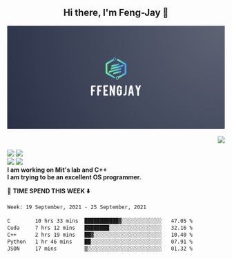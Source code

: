 <h2 align="center"> Hi there, I'm Feng-Jay 👋 </h2>  

![](https://github.com/Feng-Jay/DataStruct/blob/master/Image/1.png)  

<img align="right" src="https://github-readme-stats.vercel.app/api?username=Feng-Jay&show_icons=true&icon_color=CE1D2D&text_color=718096&bg_color=ffffff&hide_title=true" />


&emsp;

![](https://visitor-badge.glitch.me/badge?page_id=Feng-Jay.readme)
![](https://img.shields.io/badge/Concentrate-Cpp-blue)  
![](https://img.shields.io/badge/Rust-primer-orange)
![](https://img.shields.io/badge/Target-OS-9cf)  
**I am working on Mit's lab and C++**  
**I am trying to be an excellent OS programmer.**  


📘 **TIME SPEND THIS WEEK ⬇️**
<!--START_SECTION:waka-->
```text
Week: 19 September, 2021 - 25 September, 2021

C        10 hrs 33 mins  ███████████▓░░░░░░░░░░░░░   47.05 % 
Cuda     7 hrs 12 mins   ████████░░░░░░░░░░░░░░░░░   32.16 % 
C++      2 hrs 19 mins   ██▓░░░░░░░░░░░░░░░░░░░░░░   10.40 % 
Python   1 hr 46 mins    ██░░░░░░░░░░░░░░░░░░░░░░░   07.91 % 
JSON     17 mins         ▒░░░░░░░░░░░░░░░░░░░░░░░░   01.32 % 
```
<!--END_SECTION:waka-->

